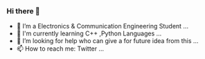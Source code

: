 ### Hi there 👋

- 🌱 I’m a Electronics & Communication Engineering Student ...
- 🌱 I'm currently learning C++ ,Python Languages ...
- 🤔 I’m looking for help who can give a for future idea from this ...
- 📫 How to reach me: Twitter ...
